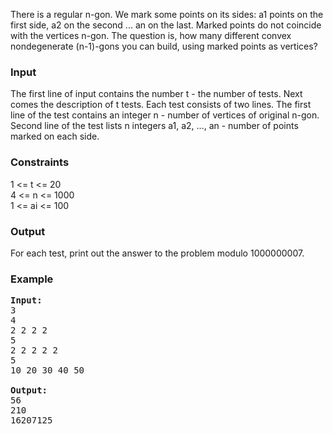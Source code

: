 <p>There is a regular n-gon. We mark some points on its sides: a1 points on the first side, a2 on the second ... an on the last. Marked points do not coincide with the vertices n-gon. The question is, how many different convex nondegenerate (n-1)-gons you can build, using marked points as vertices?

</p><h3>Input</h3>
<p>The first line of input contains the number t - the number of tests. Next comes the description of t tests. Each test consists of two lines. The first line of the test contains an integer n - number of vertices of original n-gon. Second line of the test lists n integers a1, a2, ..., an - number of points marked on each side.

</p><h3>Constraints</h3>
<p>1 &lt;= t &lt;= 20<br>
4 &lt;= n &lt;= 1000<br>
1 &lt;= ai &lt;= 100

</p><h3>Output</h3>
<p>For each test, print out the answer to the problem modulo 1000000007.

</p><h3>Example</h3>

<pre><b>Input:</b>
3
4
2 2 2 2
5
2 2 2 2 2
5
10 20 30 40 50

<b>Output:</b>
56
210
16207125

</pre>